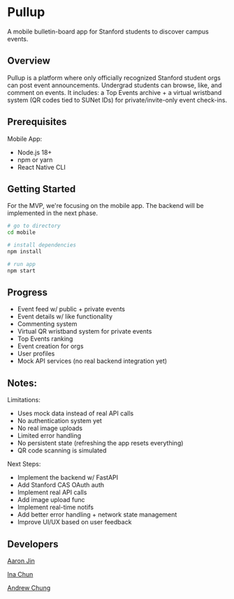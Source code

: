 # Pullup

A mobile bulletin-board app for Stanford students to discover campus events.

## Overview

Pullup is a platform where only officially recognized Stanford student orgs can post event announcements. Undergrad students can browse, like, and comment on events. It includes: a Top Events archive + a virtual wristband system (QR codes tied to SUNet IDs) for private/invite-only event check-ins.

## Prerequisites

Mobile App:

- Node.js 18+
- npm or yarn
- React Native CLI

## Getting Started

For the MVP, we're focusing on the mobile app. The backend will be implemented in the next phase.

```bash
# go to directory
cd mobile

# install dependencies
npm install

# run app
npm start
```

## Progress

- Event feed w/ public + private events
- Event details w/ like functionality
- Commenting system
- Virtual QR wristband system for private events
- Top Events ranking
- Event creation for orgs
- User profiles
- Mock API services (no real backend integration yet)

## Notes:

Limitations:

- Uses mock data instead of real API calls
- No authentication system yet
- No real image uploads
- Limited error handling
- No persistent state (refreshing the app resets everything)
- QR code scanning is simulated

Next Steps:

- Implement the backend w/ FastAPI
- Add Stanford CAS OAuth auth
- Implement real API calls
- Add image upload func
- Implement real-time notifs
- Add better error handling + network state management
- Improve UI/UX based on user feedback

## Developers

[Aaron Jin](https://github.com/aaronkjin)

[Ina Chun](https://github.com/ikc2210)

[Andrew Chung](https://github.com/awchung04)
